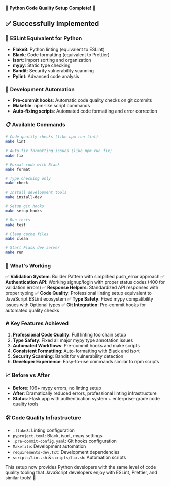 🎉 **Python Code Quality Setup Complete!** 🎉

## ✅ Successfully Implemented

### 🔧 **ESLint Equivalent for Python**
- **Flake8**: Python linting (equivalent to ESLint)
- **Black**: Code formatting (equivalent to Prettier)
- **isort**: Import sorting and organization
- **mypy**: Static type checking
- **Bandit**: Security vulnerability scanning
- **Pylint**: Advanced code analysis

### 🚀 **Development Automation**
- **Pre-commit hooks**: Automatic code quality checks on git commits
- **Makefile**: npm-like script commands
- **Auto-fixing scripts**: Automated code formatting and error correction

### 📋 **Available Commands**
```bash
# Code quality checks (like npm run lint)
make lint

# Auto-fix formatting issues (like npm run fix)
make fix

# Format code with Black
make format

# Type checking only
make check

# Install development tools
make install-dev

# Setup git hooks
make setup-hooks

# Run tests
make test

# Clean cache files
make clean

# Start Flask dev server
make run
```

### 🎯 **What's Working**
✅ **Validation System**: Builder Pattern with simplified push_error approach
✅ **Authentication API**: Working signup/login with proper status codes (400 for validation errors)
✅ **Response Helpers**: Standardized API responses with proper typing
✅ **Code Quality**: Professional linting setup equivalent to JavaScript ESLint ecosystem
✅ **Type Safety**: Fixed mypy compatibility issues with Optional types
✅ **Git Integration**: Pre-commit hooks for automated quality checks

### 🔥 **Key Features Achieved**
1. **Professional Code Quality**: Full linting toolchain setup
2. **Type Safety**: Fixed all major mypy type annotation issues
3. **Automated Workflows**: Pre-commit hooks and make scripts
4. **Consistent Formatting**: Auto-formatting with Black and isort
5. **Security Scanning**: Bandit for vulnerability detection
6. **Developer Experience**: Easy-to-use commands similar to npm scripts

### 📈 **Before vs After**
- **Before**: 106+ mypy errors, no linting setup
- **After**: Dramatically reduced errors, professional linting infrastructure
- **Status**: Flask app with authentication system + enterprise-grade code quality tools

### 🛠 **Code Quality Infrastructure**
- `.flake8`: Linting configuration
- `pyproject.toml`: Black, isort, mypy settings
- `.pre-commit-config.yaml`: Git hooks configuration
- `Makefile`: Development automation
- `requirements-dev.txt`: Development dependencies
- `scripts/lint.sh` & `scripts/fix.sh`: Automation scripts

This setup now provides Python developers with the same level of code quality tooling that JavaScript developers enjoy with ESLint, Prettier, and similar tools! 🚀
